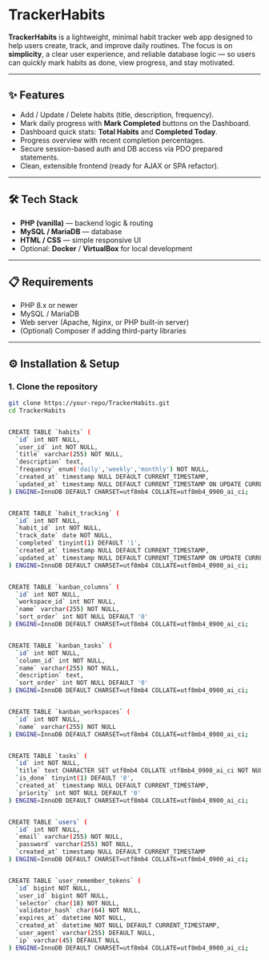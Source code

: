 # TrackerHabits

**TrackerHabits** is a lightweight, minimal habit tracker web app designed to help users create, track, and improve daily routines. The focus is on **simplicity**, a clear user experience, and reliable database logic — so users can quickly mark habits as done, view progress, and stay motivated.

---

## ✨ Features
- Add / Update / Delete habits (title, description, frequency).  
- Mark daily progress with **Mark Completed** buttons on the Dashboard.  
- Dashboard quick stats: **Total Habits** and **Completed Today**.  
- Progress overview with recent completion percentages.  
- Secure session-based auth and DB access via PDO prepared statements.  
- Clean, extensible frontend (ready for AJAX or SPA refactor).  

---

## 🛠 Tech Stack
- **PHP (vanilla)** — backend logic & routing  
- **MySQL / MariaDB** — database  
- **HTML / CSS** — simple responsive UI  
- Optional: **Docker** / **VirtualBox** for local development  

---

## 📋 Requirements
- PHP 8.x or newer  
- MySQL / MariaDB  
- Web server (Apache, Nginx, or PHP built-in server)  
- (Optional) Composer if adding third-party libraries  

---

## ⚙️ Installation & Setup

### 1. Clone the repository
```bash
git clone https://your-repo/TrackerHabits.git
cd TrackerHabits


CREATE TABLE `habits` (
  `id` int NOT NULL,
  `user_id` int NOT NULL,
  `title` varchar(255) NOT NULL,
  `description` text,
  `frequency` enum('daily','weekly','monthly') NOT NULL,
  `created_at` timestamp NULL DEFAULT CURRENT_TIMESTAMP,
  `updated_at` timestamp NULL DEFAULT CURRENT_TIMESTAMP ON UPDATE CURRENT_TIMESTAMP
) ENGINE=InnoDB DEFAULT CHARSET=utf8mb4 COLLATE=utf8mb4_0900_ai_ci;


CREATE TABLE `habit_tracking` (
  `id` int NOT NULL,
  `habit_id` int NOT NULL,
  `track_date` date NOT NULL,
  `completed` tinyint(1) DEFAULT '1',
  `created_at` timestamp NULL DEFAULT CURRENT_TIMESTAMP,
  `updated_at` timestamp NULL DEFAULT CURRENT_TIMESTAMP ON UPDATE CURRENT_TIMESTAMP
) ENGINE=InnoDB DEFAULT CHARSET=utf8mb4 COLLATE=utf8mb4_0900_ai_ci;


CREATE TABLE `kanban_columns` (
  `id` int NOT NULL,
  `workspace_id` int NOT NULL,
  `name` varchar(255) NOT NULL,
  `sort_order` int NOT NULL DEFAULT '0'
) ENGINE=InnoDB DEFAULT CHARSET=utf8mb4 COLLATE=utf8mb4_0900_ai_ci;


CREATE TABLE `kanban_tasks` (
  `id` int NOT NULL,
  `column_id` int NOT NULL,
  `name` varchar(255) NOT NULL,
  `description` text,
  `sort_order` int NOT NULL DEFAULT '0'
) ENGINE=InnoDB DEFAULT CHARSET=utf8mb4 COLLATE=utf8mb4_0900_ai_ci;


CREATE TABLE `kanban_workspaces` (
  `id` int NOT NULL,
  `name` varchar(255) NOT NULL
) ENGINE=InnoDB DEFAULT CHARSET=utf8mb4 COLLATE=utf8mb4_0900_ai_ci;


CREATE TABLE `tasks` (
  `id` int NOT NULL,
  `title` text CHARACTER SET utf8mb4 COLLATE utf8mb4_0900_ai_ci NOT NULL,
  `is_done` tinyint(1) DEFAULT '0',
  `created_at` timestamp NULL DEFAULT CURRENT_TIMESTAMP,
  `priority` int NOT NULL DEFAULT '0'
) ENGINE=InnoDB DEFAULT CHARSET=utf8mb4 COLLATE=utf8mb4_0900_ai_ci;


CREATE TABLE `users` (
  `id` int NOT NULL,
  `email` varchar(255) NOT NULL,
  `password` varchar(255) NOT NULL,
  `created_at` timestamp NULL DEFAULT CURRENT_TIMESTAMP
) ENGINE=InnoDB DEFAULT CHARSET=utf8mb4 COLLATE=utf8mb4_0900_ai_ci;


CREATE TABLE `user_remember_tokens` (
  `id` bigint NOT NULL,
  `user_id` bigint NOT NULL,
  `selector` char(18) NOT NULL,
  `validator_hash` char(64) NOT NULL,
  `expires_at` datetime NOT NULL,
  `created_at` datetime NOT NULL DEFAULT CURRENT_TIMESTAMP,
  `user_agent` varchar(255) DEFAULT NULL,
  `ip` varchar(45) DEFAULT NULL
) ENGINE=InnoDB DEFAULT CHARSET=utf8mb4 COLLATE=utf8mb4_0900_ai_ci;

